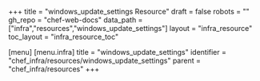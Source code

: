 +++
title = "windows_update_settings Resource"
draft = false
robots = ""
gh_repo = "chef-web-docs"
data_path = ["infra","resources","windows_update_settings"]
layout = "infra_resource"
toc_layout = "infra_resource_toc"

[menu]
  [menu.infra]
    title = "windows_update_settings"
    identifier = "chef_infra/resources/windows_update_settings"
    parent = "chef_infra/resources"
+++

<!-- The contents of this page are automatically generated from the windows_update_settings.yaml file in the data directory. -->
<!-- To suggest a change, edit the https://github.com/chef/chef/blob/main/lib/chef/resource/windows_update_settings.rb file
      and submit a pull request to the https://github.com/chef/chef repository. -->
